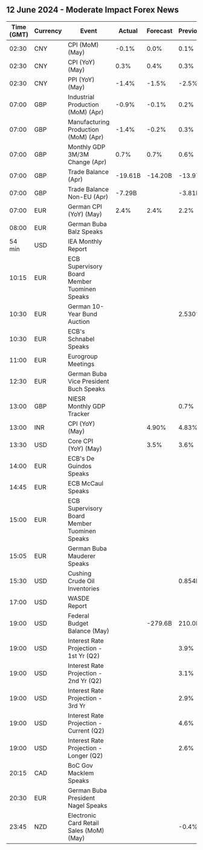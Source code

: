 ## 12 June 2024 - Moderate Impact Forex News

| Time (GMT) | Currency | Event | Actual | Forecast | Previous |
|------|----------|-------|--------|----------|----------|
| 02:30 | CNY | CPI (MoM) (May) | -0.1% | 0.0% | 0.1% |
| 02:30 | CNY | CPI (YoY) (May) | 0.3% | 0.4% | 0.3% |
| 02:30 | CNY | PPI (YoY) (May) | -1.4% | -1.5% | -2.5% |
| 07:00 | GBP | Industrial Production (MoM) (Apr) | -0.9% | -0.1% | 0.2% |
| 07:00 | GBP | Manufacturing Production (MoM) (Apr) | -1.4% | -0.2% | 0.3% |
| 07:00 | GBP | Monthly GDP 3M/3M Change (Apr) | 0.7% | 0.7% | 0.6% |
| 07:00 | GBP | Trade Balance (Apr) | -19.61B | -14.20B | -13.97B |
| 07:00 | GBP | Trade Balance Non-EU (Apr) | -7.29B |  | -3.81B |
| 07:00 | EUR | German CPI (YoY) (May) | 2.4% | 2.4% | 2.2% |
| 08:00 | EUR | German Buba Balz Speaks |  |  |  |
| 54 min | USD | IEA Monthly Report |  |  |  |
| 10:15 | EUR | ECB Supervisory Board Member Tuominen Speaks |  |  |  |
| 10:30 | EUR | German 10-Year Bund Auction |  |  | 2.530% |
| 10:30 | EUR | ECB's Schnabel Speaks |  |  |  |
| 11:00 | EUR | Eurogroup Meetings |  |  |  |
| 12:30 | EUR | German Buba Vice President Buch Speaks |  |  |  |
| 13:00 | GBP | NIESR Monthly GDP Tracker |  |  | 0.7% |
| 13:00 | INR | CPI (YoY) (May) |  | 4.90% | 4.83% |
| 13:30 | USD | Core CPI (YoY) (May) |  | 3.5% | 3.6% |
| 14:00 | EUR | ECB's De Guindos Speaks |  |  |  |
| 14:45 | EUR | ECB McCaul Speaks |  |  |  |
| 15:00 | EUR | ECB Supervisory Board Member Tuominen Speaks |  |  |  |
| 15:05 | EUR | German Buba Mauderer Speaks |  |  |  |
| 15:30 | USD | Cushing Crude Oil Inventories |  |  | 0.854M |
| 17:00 | USD | WASDE Report |  |  |  |
| 19:00 | USD | Federal Budget Balance (May) |  | -279.6B | 210.0B |
| 19:00 | USD | Interest Rate Projection - 1st Yr (Q2) |  |  | 3.9% |
| 19:00 | USD | Interest Rate Projection - 2nd Yr (Q2) |  |  | 3.1% |
| 19:00 | USD | Interest Rate Projection - 3rd Yr |  |  | 2.9% |
| 19:00 | USD | Interest Rate Projection - Current (Q2) |  |  | 4.6% |
| 19:00 | USD | Interest Rate Projection - Longer (Q2) |  |  | 2.6% |
| 20:15 | CAD | BoC Gov Macklem Speaks |  |  |  |
| 20:30 | EUR | German Buba President Nagel Speaks |  |  |  |
| 23:45 | NZD | Electronic Card Retail Sales (MoM) (May) |  |  | -0.4% |
